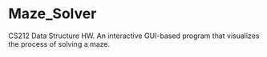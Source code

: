 # Maze_Solver
CS212 Data Structure HW. An interactive GUI-based program that visualizes the process of solving a maze.
